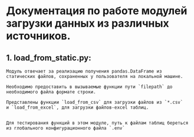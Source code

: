 # Документация по работе модулей загрузки данных из различных источников.
## 1. load_from_static.py:
    Модуль отвечает за реализацию получения pandas.DataFrame из статических файлов, сохраненных у пользователя на локальной машине.

    Необходимо предоставить в вызываемые функции пути `filepath` до необходимого файла формате строки.

    Представлены функции `load_from_csv` для загрузки файлов из `*.csv`
    и `load_from_excel`, для загрузки файлов-excel таблиц.


    Для тестирования функций в этом модуле, путь к файлам таблиц береться из глобального конфигурационного файла `.env`